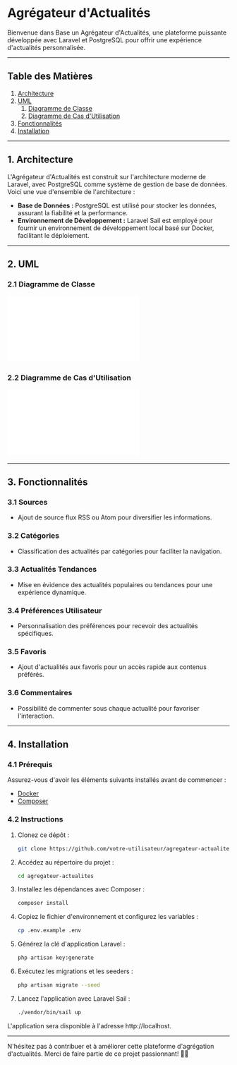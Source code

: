 # Agrégateur d'Actualités

Bienvenue dans Base un Agrégateur d'Actualités, une plateforme puissante développée avec Laravel et PostgreSQL pour offrir une expérience d'actualités personnalisée.

---

## Table des Matières

1. [Architecture](#architecture)
2. [UML](#uml)
    1. [Diagramme de Classe](#diagramme-de-classe)
    2. [Diagramme de Cas d'Utilisation](#diagramme-de-cas-dutilisation)
3. [Fonctionnalités](#fonctionnalités)
4. [Installation](#installation)

---

## 1. Architecture <a name="architecture"></a>

L'Agrégateur d'Actualités est construit sur l'architecture moderne de Laravel, avec PostgreSQL comme système de gestion de base de données. Voici une vue d'ensemble de l'architecture :

- **Base de Données :** PostgreSQL est utilisé pour stocker les données, assurant la fiabilité et la performance.
- **Environnement de Développement :** Laravel Sail est employé pour fournir un environnement de développement local basé sur Docker, facilitant le déploiement.

---

## 2. UML <a name="uml"></a>

### 2.1 Diagramme de Classe <a name="diagramme-de-classe"></a>

![Diagramme de Classe](docs/class_diagram.pdf)

### 2.2 Diagramme de Cas d'Utilisation <a name="diagramme-de-cas-dutilisation"></a>

![Diagramme de Classe](docs/Use_case_diagram.pdf)

---

## 3. Fonctionnalités <a name="fonctionnalités"></a>

### 3.1 Sources
- Ajout de source flux RSS ou Atom pour diversifier les informations.

### 3.2 Catégories
- Classification des actualités par catégories pour faciliter la navigation.

### 3.3 Actualités Tendances
- Mise en évidence des actualités populaires ou tendances pour une expérience dynamique.

### 3.4 Préférences Utilisateur
- Personnalisation des préférences pour recevoir des actualités spécifiques.

### 3.5 Favoris
- Ajout d'actualités aux favoris pour un accès rapide aux contenus préférés.

### 3.6 Commentaires
- Possibilité de commenter sous chaque actualité pour favoriser l'interaction.

---

## 4. Installation <a name="installation"></a>

### 4.1 Prérequis

Assurez-vous d'avoir les éléments suivants installés avant de commencer :
- [Docker](https://www.docker.com/)
- [Composer](https://getcomposer.org/)

### 4.2 Instructions

1. Clonez ce dépôt :
    ```bash
    git clone https://github.com/votre-utilisateur/agregateur-actualites.git
    ```

2. Accédez au répertoire du projet :
    ```bash
    cd agregateur-actualites
    ```

3. Installez les dépendances avec Composer :
    ```bash
    composer install
    ```

4. Copiez le fichier d'environnement et configurez les variables :
    ```bash
    cp .env.example .env
    ```

5. Générez la clé d'application Laravel :
    ```bash
    php artisan key:generate
    ```

6. Exécutez les migrations et les seeders :
    ```bash
    php artisan migrate --seed
    ```

7. Lancez l'application avec Laravel Sail :
    ```bash
    ./vendor/bin/sail up
    ```

L'application sera disponible à l'adresse http://localhost.

---

N'hésitez pas à contribuer et à améliorer cette plateforme d'agrégation d'actualités. Merci de faire partie de ce projet passionnant! 📰✨
